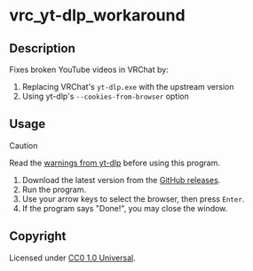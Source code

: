 # vrc_yt-dlp_workaround

## Description
Fixes broken YouTube videos in VRChat by:
1. Replacing VRChat's `yt-dlp.exe` with the upstream version
2. Using yt-dlp's `--cookies-from-browser` option

## Usage
> [!CAUTION]
> Read the [warnings from yt-dlp] before using this program.

1. Download the latest version from the [GitHub releases].
2. Run the program.
3. Use your arrow keys to select the browser, then press `Enter`.
4. If the program says "Done!", you may close the window.


## Copyright
Licensed under [CC0 1.0 Universal].

[GitHub releases]: https://github.com/tesinormed/vrc_yt-dlp_workaround/releases
[CC0 1.0 Universal]: https://creativecommons.org/publicdomain/zero/1.0/
[warnings from yt-dlp]: https://github.com/yt-dlp/yt-dlp/wiki/Extractors#exporting-youtube-cookies
